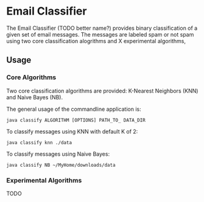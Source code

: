Email Classifier
===============

The Email Classifier (TODO better name?) provides binary classification of a given set of email messages. The messages are labeled spam or not spam using two core classification alogrithms and X experimental algorithms,

Usage
-----

### Core Algorithms

Two core classification algorithms are provided: K-Nearest Neighbors (KNN) and Naive Bayes (NB). 

The general usage of the commandline application is:

```
java classify ALGORITHM [OPTIONS] PATH_TO_ DATA_DIR
```

To classify messages using KNN with default K of 2:


```
java classify knn ./data
```

To classify messages using Naive Bayes:

```
java classify NB ~/MyHome/downloads/data
```

### Experimental Algorithms

TODO
